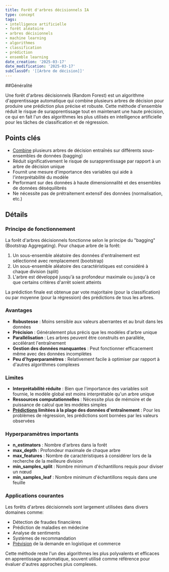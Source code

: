 ```yaml
---
title: Forêt d'arbres décisionnels IA
type: concept
tags:
- intelligence artificielle
- forêt aléatoire
- arbres décisionnels
- machine learning
- algorithmes
- classification
- prédiction
- ensemble learning
date_creation: '2025-03-17'
date_modification: '2025-03-17'
subClassOf: '[[Arbre de décision]]'
---
```

##Généralité

Une forêt d'arbres décisionnels (Random Forest) est un algorithme d'apprentissage automatique qui combine plusieurs arbres de décision pour produire une prédiction plus précise et robuste. Cette méthode d'ensemble réduit le risque de surapprentissage tout en maintenant une haute précision, ce qui en fait l'un des algorithmes les plus utilisés en intelligence artificielle pour les tâches de classification et de régression.

## Points clés

- [Combine](https://fr.wikipedia.org/wiki/Combine) plusieurs arbres de décision entraînés sur différents sous-ensembles de données (bagging)
- Réduit significativement le risque de surapprentissage par rapport à un arbre de décision unique
- Fournit une mesure d'importance des variables qui aide à l'interprétabilité du modèle
- Performant sur des données à haute dimensionnalité et des ensembles de données déséquilibrés
- Ne nécessite pas de prétraitement extensif des données (normalisation, etc.)

## Détails

### Principe de fonctionnement

La forêt d'arbres décisionnels fonctionne selon le principe du "bagging" (Bootstrap Aggregating). Pour chaque arbre de la forêt:
1. Un sous-ensemble aléatoire des données d'entraînement est sélectionné avec remplacement (bootstrap)
2. Un sous-ensemble aléatoire des caractéristiques est considéré à chaque division (split)
3. L'arbre est développé jusqu'à sa profondeur maximale ou jusqu'à ce que certains critères d'arrêt soient atteints

La prédiction finale est obtenue par vote majoritaire (pour la classification) ou par moyenne (pour la régression) des prédictions de tous les arbres.

### Avantages

- **Robustesse** : Moins sensible aux valeurs aberrantes et au bruit dans les données
- **Précision** : Généralement plus précis que les modèles d'arbre unique
- **Parallélisation** : Les arbres peuvent être construits en parallèle, accélérant l'entraînement
- **Gestion des données manquantes** : Peut fonctionner efficacement même avec des données incomplètes
- **Peu d'hyperparamètres** : Relativement facile à optimiser par rapport à d'autres algorithmes complexes

### Limites

- **Interprétabilité réduite** : Bien que l'importance des variables soit fournie, le modèle global est moins interprétable qu'un arbre unique
- **Ressources computationnelles** : Nécessite plus de mémoire et de puissance de calcul que les modèles simples
- **[Prédictions](https://fr.wikipedia.org/wiki/Prédictions) limitées à la plage des données d'entraînement** : Pour les problèmes de régression, les prédictions sont bornées par les valeurs observées

### Hyperparamètres importants

- **n_estimators** : Nombre d'arbres dans la forêt
- **max_depth** : Profondeur maximale de chaque arbre
- **max_features** : Nombre de caractéristiques à considérer lors de la recherche de la meilleure division
- **min_samples_split** : Nombre minimum d'échantillons requis pour diviser un nœud
- **min_samples_leaf** : Nombre minimum d'échantillons requis dans une feuille

### Applications courantes

Les forêts d'arbres décisionnels sont largement utilisées dans divers domaines comme:
- Détection de fraudes financières
- Prédiction de maladies en médecine
- Analyse de sentiments
- Systèmes de recommandation
- [Prévision](https://fr.wikipedia.org/wiki/Prévision) de la demande en logistique et commerce

Cette méthode reste l'un des algorithmes les plus polyvalents et efficaces en apprentissage automatique, souvent utilisé comme référence pour évaluer d'autres approches plus complexes.